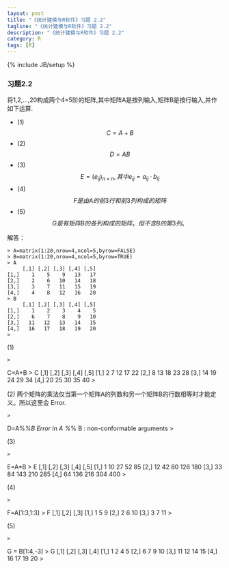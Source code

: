 ```yaml
---
layout: post
title: "《统计建模与R软件》习题 2.2"
tagline: "《统计建模与R软件》习题 2.2"
description: "《统计建模与R软件》习题 2.2"
category: R
tags: [R]
---
```

{% include JB/setup %}

### 习题2.2 
  将1,2,...,20构成两个4×5阶的矩阵,其中矩阵A是按列输入,矩阵B是按行输入,并作如下运算.
	
* (1) $$ C=A+B $$
* (2) $$ D=AB $$
* (3) $$ E=(e_{ij})_{n×n},其中e_{ij} = a_{ij} · b_{ij} $$
* (4) $$ F 是由A的前3行和前3列构成的矩阵 $$
* (5) $$ G 是有矩阵B的各列构成的矩阵，但不含B的第3列。 $$

解答：

	> A=matrix(1:20,nrow=4,ncol=5,byrow=FALSE)
	> B=matrix(1:20,nrow=4,ncol=5,byrow=TRUE)
	> A
	     [,1] [,2] [,3] [,4] [,5]
	[1,]    1    5    9   13   17
	[2,]    2    6   10   14   18
	[3,]    3    7   11   15   19
	[4,]    4    8   12   16   20
	> B
	     [,1] [,2] [,3] [,4] [,5]
	[1,]    1    2    3    4    5
	[2,]    6    7    8    9   10
	[3,]   11   12   13   14   15
	[4,]   16   17   18   19   20
	> 

(1) 
	
	>
C=A+B
	> C
	     [,1] [,2] [,3] [,4] [,5]
	[1,]    2    7   12   17   22
	[2,]    8   13   18   23   28
	[3,]   14   19   24   29   34
	[4,]   20   25   30   35   40
	> 

(2) 两个矩阵的乘法仅当第一个矩阵A的列数和另一个矩阵B的行数相等时才能定义。所以这里会 Error.

	>
D=A%*%B
	Error in A %*% B : non-conformable arguments
	> 

(3)

	>
E=A*B
	> E
	     [,1] [,2] [,3] [,4] [,5]
	[1,]    1   10   27   52   85
	[2,]   12   42   80  126  180
	[3,]   33   84  143  210  285
	[4,]   64  136  216  304  400
	> 

(4)

	>
F=A[1:3,1:3]
	> F
	     [,1] [,2] [,3]
	[1,]    1    5    9
	[2,]    2    6   10
	[3,]    3    7   11
	> 

(5)

	>
G = B[1:4,-3]
	> G
	     [,1] [,2] [,3] [,4]
	[1,]    1    2    4    5
	[2,]    6    7    9   10
	[3,]   11   12   14   15
	[4,]   16   17   19   20
	> 